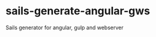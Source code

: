 sails-generate-angular-gws
==========================

Sails generator for angular, gulp and webserver
